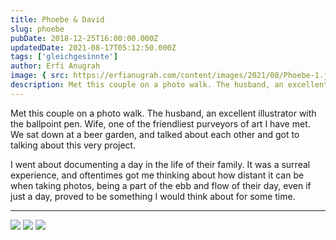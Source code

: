 ```yaml
---
title: Phoebe & David
slug: phoebe
pubDate: 2018-12-25T16:00:00.000Z
updatedDate: 2021-08-17T05:12:50.000Z
tags: ['gleichgesinnte']
author: Erfi Anugrah
image: { src: https://erfianugrah.com/content/images/2021/08/Phoebe-1.jpg, alt: phoebe-1 }
description: Met this couple on a photo walk. The husband, an excellent illustrator with the ballpoint pen. Wife, one of the friendliest purveyors of art I have met. We sat down at a beer garden, and talked about each other and got to talking about this very project.
---
```


Met this couple on a photo walk. The husband, an excellent illustrator with the ballpoint pen. Wife, one of the friendliest purveyors of art I have met. We sat down at a beer garden, and talked about each other and got to talking about this very project.

I went about documenting a day in the life of their family. It was a surreal experience, and oftentimes got me thinking about how distant it can be when taking photos, being a part of the ebb and flow of their day, even if just a day, proved to be something I would think about for some time.

---
![](https://erfianugrah.com/content/images/2021/08/Phoebe-1.jpg)
![](https://erfianugrah.com/content/images/2021/08/Phoebe-2.jpg)
![](https://erfianugrah.com/content/images/2021/08/Phoebe-3-1.jpg)
